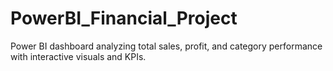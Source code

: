 # PowerBI_Financial_Project
Power BI dashboard analyzing total sales, profit, and category performance with interactive visuals and KPIs.
